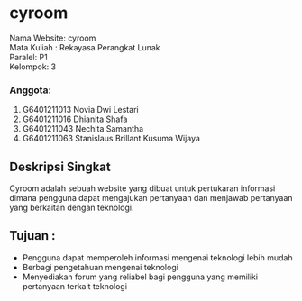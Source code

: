 # cyroom

Nama Website: cyroom<br />
Mata Kuliah : Rekayasa Perangkat Lunak<br />
Paralel: P1<br />
Kelompok: 3<br />

### Anggota:
1. G6401211013 Novia Dwi Lestari<br />
2. G6401211016 Dhianita Shafa<br />
3. G6401211043 Nechita Samantha<br />
4. G6401211063 Stanislaus Brillant Kusuma Wijaya<br />

## Deskripsi Singkat
Cyroom adalah sebuah website yang dibuat untuk pertukaran informasi dimana pengguna dapat mengajukan pertanyaan dan menjawab pertanyaan yang berkaitan dengan teknologi.<br /> 

## Tujuan :
- Pengguna dapat memperoleh informasi mengenai teknologi lebih mudah<br />
- Berbagi pengetahuan mengenai teknologi<br />
- Menyediakan forum yang reliabel bagi pengguna yang memiliki pertanyaan terkait teknologi<br />
